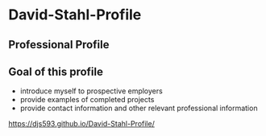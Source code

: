 # David-Stahl-Profile

## Professional Profile
## Goal of this profile
- introduce myself to prospective employers
- provide examples of completed projects
- provide contact information and other relevant professional information

https://djs593.github.io/David-Stahl-Profile/
